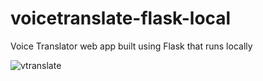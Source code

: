 # voicetranslate-flask-local
Voice Translator web app built using Flask that runs locally  
  
  ![vtranslate](https://user-images.githubusercontent.com/76421464/118925506-779f7200-b95c-11eb-8f85-121b6246834e.gif)
  

